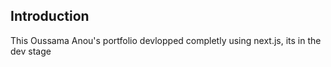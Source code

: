 ## Introduction

This Oussama Anou's portfolio devlopped completly using next.js, its in the dev stage

